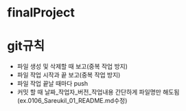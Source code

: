 # finalProject

# git규칙
- 파일 생성 및 삭제할 때 보고(중복 작업 방지)
- 파일 작업 시작과 끝 보고(중복 작업 방지)
- 파일 작업 끝날 때마다 push
- 커밋 할 때 날짜_작업자_버전_작업내용 간단하게 파일명만 해도됨(ex.0106_Sareukil_01_README.md수정)
